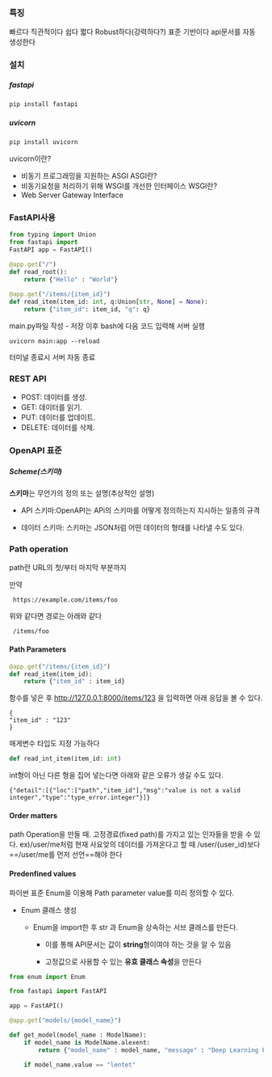 ### 특징
빠르다
직관적이다
쉽다
짧다
Robust하다(강력하다?)
표준 기반이다
api문서를 자동 생성한다



### 설치
##### fastapi
```python
pip install fastapi
``` 

##### uvicorn
```python
pip install uvicorn
```
uvicorn이란?
- 비동기 프로그래밍을 지원하는 ASGI
ASGI란?
- 비동기요청을 처리하기 위해 WSGI를 개선한 인터페이스
WSGI란?
- Web Server Gateway Interface

### FastAPI사용
```python
from typing import Union 
from fastapi import 
FastAPI app = FastAPI() 

@app.get("/") 
def read_root(): 
	return {"Hello" : "World"} 
 
@app.get("/items/{item_id}") 
def read_item(item_id: int, q:Union[str, None] = None): 
	return {"item_id": item_id, "q": q}
```

main.py파일 작성 - 저장 이후 bash에 다음 코드 입력해 서버 실행
```
uvicorn main:app --reload
```
터미널 종료시 서버 자동 종료

### REST API
- POST: 데이터를 생성.
- GET: 데이터를 읽기.
- PUT: 데이터를 업데이트.
- DELETE: 데이터를 삭제.

### OpenAPI 표준
##### Scheme(스키마)

**스키마**는 무언가의 정의 또는 설명(추상적인 설명)


- API 스키마:OpenAPI는 APi의 스키마를 어떻게 정의하는지 지시하는 일종의 규격

- 데이터 스키마: 스키마는 JSON처럼 어떤 데이터의 형태를 나타낼 수도 있다.

### Path operation
path란 URL의 첫/부터 마지막 부분까지

만약
```
 https://example.com/items/foo
```
위와 같다면 경로는 아래와 같다
```
 /items/foo
```
#### Path Parameters
```python
@app.get("/items/{item_id}")
def read_item(item_id):
	return {"item_id" : item_id}
```
함수를 넣은 후 http://127.0.0.1:8000/items/123
을 입력하면 아래 응답을 볼 수 있다.

```
{
"item_id" : "123"
}
```

매게변수 타입도 지정 가능하다
```python
def read_int_item(item_id: int)
```

int형이 아닌 다른 형을 집어 넣는다면
아래와 같은 오류가 생길 수도 있다.
```
{"detail":[{"loc":["path","item_id"],"msg":"value is not a valid integer","type":"type_error.integer"}]}
```
#### Order matters
path Operation을 만들 때. 고정경료(fixed path)를 가지고 있는 인자들을 받을 수 있다.
ex)/user/me처럼 현재 사요앚의 데이터를 가져온다고 할 때 /user/{user_id}보다 ==/user/me를 먼저 선언==해야 한다



#### Predenfined values

파이썬 표준 Enum을 이용해 Path parameter value를 미리 정의할 수 있다.
- Enum 클래스 생성
	- Enum을 import한 후 str 과 Enum을 상속하는 서브 클래스를 만든다.

		- 이를 통해 API문서는 값이 **string**형이여야 하는 것을 알 수 있음

		- 고정값으로 사용할 수 있는 **유효 클래스 속성**을 만든다
```python
from enum import Enum

from fastapi import FastAPI

app = FastAPI()

@app.get("models/{model_name}")

def get_model(model_name : ModelName):
	if model_name is ModelName.alexent:
		return {"model_name" : model_name, "message" : "Deep Learning FTW!"}

	if model_name.value == "lentet"
```

